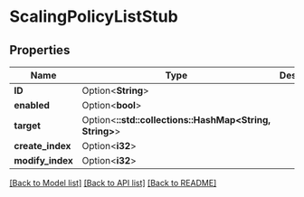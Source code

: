 # ScalingPolicyListStub

## Properties

Name | Type | Description | Notes
------------ | ------------- | ------------- | -------------
**ID** | Option<**String**> |  | [optional]
**enabled** | Option<**bool**> |  | [optional]
**target** | Option<**::std::collections::HashMap<String, String>**> |  | [optional]
**create_index** | Option<**i32**> |  | [optional]
**modify_index** | Option<**i32**> |  | [optional]

[[Back to Model list]](../README.md#documentation-for-models) [[Back to API list]](../README.md#documentation-for-api-endpoints) [[Back to README]](../README.md)


